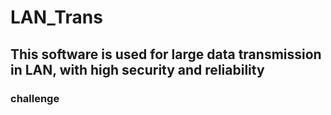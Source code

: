 # LAN_Trans
## This software is used for large data transmission in LAN, with high security and reliability
### challenge
